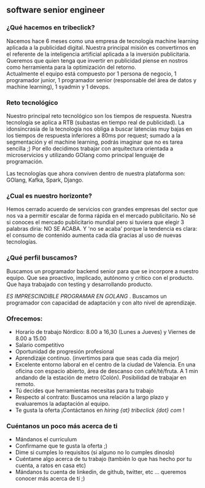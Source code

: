 ## software senior engineer 

### ¿Qué hacemos en tribeclick?

Nacemos hace 6 meses como una empresa de tecnología machine learning aplicada a la publicidad digital. Nuestra principal misión es convertirnos en el referente de la inteligencia artificial aplicada a la inversión publicitaria. Queremos que quien tenga que invertir en publicidad piense en nostros como herramienta para la optimización del retorno. 	
Actualmente el equipo está compuesto por 1 persona de negocio, 1 programador junior, 1 programador senior (responsable del área de datos y machine learning), 1 syadmin y 1 devops. 

### Reto tecnológico
Nuestro principal reto tecnológico son los tiempos de respuesta. Nuestra tecnología se aplica a RTB (subastas en tiempo real de publicidad). La idonsincrasia de la tecnología nos obliga a buscar latencias muy bajas en los tiempos de respuesta inferiores a 80ms por request; sumado a la segmentación y el machine learning, podrás imaginar que no es tarea sencilla ;) Por ello decidimos trabajar con arquitectura orientada a microservicios y utilizando GOlang como principal lenguaje de programación. 

Las tecnologías que ahora conviven dentro de nuestra plataforma son: GOlang, Kafka, Spark, Django. 

### ¿Cual es nuestro horizonte?

Hemos cerrado acuerdo de servicios con grandes empresas del sector que nos va a permitir escalar de forma rápida en el mercado publicitario. No sé si conoces el mercado publicitario mundial pero si tuviera que elegir 3 palabras diria: NO SE ACABA. Y 'no se acaba' porque la tendencia es clara: el consumo de contenido aumenta cada día gracias al uso de nuevas tecnologías.

###  ¿Qué perfil buscamos?


Buscamos un programador backend senior para que se incorpore a nuestro equipo. Que sea proactivo, implicado,  autónomo y crítico con el producto. Que haya trabajado con testing y desarrollando producto.

*ES IMPRESCINDIBLE PROGRAMAR EN GOLANG* . Buscamos un programador con capacidad de adaptación y con alto nivel de  aprendizaje.


### Ofrecemos:

- Horario de trabajo Nórdico: 8.00 a 16,30 (Lunes a Jueves) y Viernes de 8.00 a 15.00
- Salario competitivo
- Oportunidad de progresión profesional
- Aprendizaje continuo. (invertimos para que seas cada día mejor)
- Excelente entorno laboral en el centro de la ciudad de Valencia. En una oficina con espacio abierto, área de descanso con café/té/fruta. A 1 min andando de la estación de metro (Colón). Posibilidad de trabajar en remoto. 
- Tú decides que herramientas necesitas para tu trabajo
- Respecto al contrato: Buscamos una relación a largo plazo y evaluaremos la adaptación al equipo.  
- Te gusta la oferta ¡Contáctanos en  *hiring {at} tribeclick {dot} com* !

### Cuéntanos un poco más acerca de ti

- Mándanos el curriculum
- Confirmame que te gusta la oferta ;)
- Dime si cumples lo requisitos (si alguno no lo cumples dinoslo)
- Cuéntame algo acerca de tu trabajo (también lo que has hecho por tu cuenta, a ratos en casa  etc)
- Mándanos tu cuenta de linkedin, de github, twitter, etc ... queremos conocer más acerca de tí ;)
